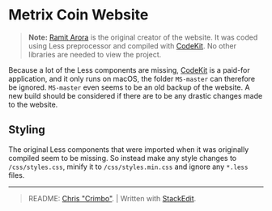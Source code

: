 
# Metrix Coin Website

> **Note:**
> [Ramit Arora](iamramit.com) is the original creator of the website.
> It was coded using Less preprocessor and compiled with [CodeKit](https://codekitapp.com/).
> No other libraries are needed to view the project.

Because a lot of the Less components are missing, [CodeKit](https://codekitapp.com/) is a paid-for application, and it only runs on macOS, the folder `MS-master` can therefore be ignored. `MS-master` even seems to be an old backup of the website. A new build should be considered if there are to be any drastic changes made to the website.

## Styling

The original Less components that were imported when it was originally compiled seem to be missing. So instead make any style changes to `/css/styles.css`, minify it to `/css/styles.min.css` and ignore any `*.less` files.

---
> README: [Chris "Crimbo"](ckhatton.com). | Written with [StackEdit](https://stackedit.io/).
